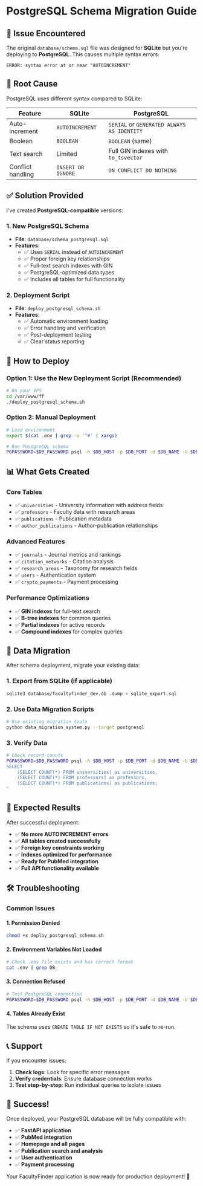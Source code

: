 # PostgreSQL Schema Migration Guide

## 🚨 **Issue Encountered**

The original `database/schema.sql` file was designed for **SQLite** but you're deploying to **PostgreSQL**. This causes multiple syntax errors:

```
ERROR: syntax error at or near "AUTOINCREMENT"
```

## 🔧 **Root Cause**

PostgreSQL uses different syntax compared to SQLite:

| Feature | SQLite | PostgreSQL |
|---------|--------|------------|
| Auto-increment | `AUTOINCREMENT` | `SERIAL` or `GENERATED ALWAYS AS IDENTITY` |
| Boolean | `BOOLEAN` | `BOOLEAN` (same) |
| Text search | Limited | Full GIN indexes with `to_tsvector` |
| Conflict handling | `INSERT OR IGNORE` | `ON CONFLICT DO NOTHING` |

## ✅ **Solution Provided**

I've created **PostgreSQL-compatible** versions:

### **1. New PostgreSQL Schema**
- **File**: `database/schema_postgresql.sql`
- **Features**:
  - ✅ Uses `SERIAL` instead of `AUTOINCREMENT`
  - ✅ Proper foreign key relationships
  - ✅ Full-text search indexes with GIN
  - ✅ PostgreSQL-optimized data types
  - ✅ Includes all tables for full functionality

### **2. Deployment Script**
- **File**: `deploy_postgresql_schema.sh`
- **Features**:
  - ✅ Automatic environment loading
  - ✅ Error handling and verification
  - ✅ Post-deployment testing
  - ✅ Clear status reporting

## 🚀 **How to Deploy**

### **Option 1: Use the New Deployment Script (Recommended)**

```bash
# On your VPS
cd /var/www/ff
./deploy_postgresql_schema.sh
```

### **Option 2: Manual Deployment**

```bash
# Load environment
export $(cat .env | grep -v '^#' | xargs)

# Run PostgreSQL schema
PGPASSWORD=$DB_PASSWORD psql -h $DB_HOST -p $DB_PORT -d $DB_NAME -U $DB_USER -f database/schema_postgresql.sql
```

## 📊 **What Gets Created**

### **Core Tables**
- ✅ `universities` - University information with address fields
- ✅ `professors` - Faculty data with research areas
- ✅ `publications` - Publication metadata
- ✅ `author_publications` - Author-publication relationships

### **Advanced Features**
- ✅ `journals` - Journal metrics and rankings
- ✅ `citation_networks` - Citation analysis
- ✅ `research_areas` - Taxonomy for research fields
- ✅ `users` - Authentication system
- ✅ `crypto_payments` - Payment processing

### **Performance Optimizations**
- ✅ **GIN indexes** for full-text search
- ✅ **B-tree indexes** for common queries
- ✅ **Partial indexes** for active records
- ✅ **Compound indexes** for complex queries

## 🔄 **Data Migration**

After schema deployment, migrate your existing data:

### **1. Export from SQLite (if applicable)**
```bash
sqlite3 database/facultyfinder_dev.db .dump > sqlite_export.sql
```

### **2. Use Data Migration Scripts**
```bash
# Use existing migration tools
python data_migration_system.py --target postgresql
```

### **3. Verify Data**
```bash
# Check record counts
PGPASSWORD=$DB_PASSWORD psql -h $DB_HOST -p $DB_PORT -d $DB_NAME -U $DB_USER -c "
SELECT 
    (SELECT COUNT(*) FROM universities) as universities,
    (SELECT COUNT(*) FROM professors) as professors,
    (SELECT COUNT(*) FROM publications) as publications;
"
```

## 🎯 **Expected Results**

After successful deployment:
- ✅ **No more AUTOINCREMENT errors**
- ✅ **All tables created successfully**
- ✅ **Foreign key constraints working**
- ✅ **Indexes optimized for performance**
- ✅ **Ready for PubMed integration**
- ✅ **Full API functionality available**

## 🛠️ **Troubleshooting**

### **Common Issues**

#### **1. Permission Denied**
```bash
chmod +x deploy_postgresql_schema.sh
```

#### **2. Environment Variables Not Loaded**
```bash
# Check .env file exists and has correct format
cat .env | grep DB_
```

#### **3. Connection Refused**
```bash
# Test PostgreSQL connection
PGPASSWORD=$DB_PASSWORD psql -h $DB_HOST -p $DB_PORT -d $DB_NAME -U $DB_USER -c "SELECT version();"
```

#### **4. Tables Already Exist**
The schema uses `CREATE TABLE IF NOT EXISTS` so it's safe to re-run.

## 📞 **Support**

If you encounter issues:
1. **Check logs**: Look for specific error messages
2. **Verify credentials**: Ensure database connection works
3. **Test step-by-step**: Run individual queries to isolate issues

## 🎉 **Success!**

Once deployed, your PostgreSQL database will be fully compatible with:
- ✅ **FastAPI application**
- ✅ **PubMed integration** 
- ✅ **Homepage and all pages**
- ✅ **Publication search and analysis**
- ✅ **User authentication**
- ✅ **Payment processing**

Your FacultyFinder application is now ready for production deployment! 🚀 